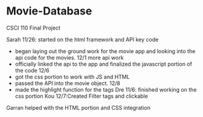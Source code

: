 # Movie-Database
CSCI 110 Final Project

Sarah 
11/26: started on the html framework and API key code
  - began laying out the ground work for the movie app and looking into the api code for the movies.
12/1 more api work
   - officially linked the api to the app and finalized the javascript portion of the code
12/6
  - got the css portion to work with JS and HTML
  - passed the API into the movie object.
12/8
  - made the highlight function for the tags 
Dre
11/6: finished working on the css portion 
Kou
12/7:Created Filter tags and clickable

Garran
helped with the HTML portion and CSS integration